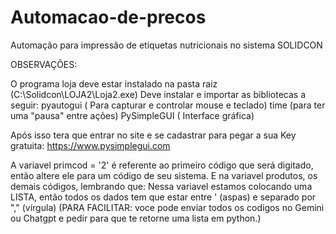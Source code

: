 # Automacao-de-precos
Automação para impressão de etiquetas nutricionais no sistema SOLIDCON

OBSERVAÇÕES:

O programa loja deve estar instalado na pasta raiz (C:\Solidcon\LOJA2\Loja2.exe)
Deve instalar e importar as bibliotecas a seguir:
pyautogui ( Para capturar e controlar mouse e teclado)
time (para ter uma "pausa" entre ações)
PySimpleGUI ( Interface gráfica)

Após isso tera que entrar no site e se cadastrar para pegar a sua Key gratuita:
https://www.pysimplegui.com

A variavel primcod = '2' é referente ao primeiro código que será digitado, então altere ele para um código de seu sistema.
E na variavel produtos, os demais códigos, lembrando que:
Nessa variavel estamos colocando uma LISTA, então todos os dados tem que estar entre ' (aspas) e separado por "," (vírgula)
(PARA FACILITAR: voce pode enviar todos os codigos no Gemini ou Chatgpt e pedir para que te retorne uma lista em python.)
